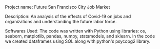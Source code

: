 Project name: 
Future San Francisco City Job Market 

Description: 
An analysis of the effects of Covid-19 on jobs and organizations and understanding the future labor force.

Softwares Used: 
The code was written with Python using libraries: os, seaborn, matplotlib, pandas, numpy, statsmodels, and sklearn.
In the code we created dataframes using SQL along with python's psycopg2 library.

